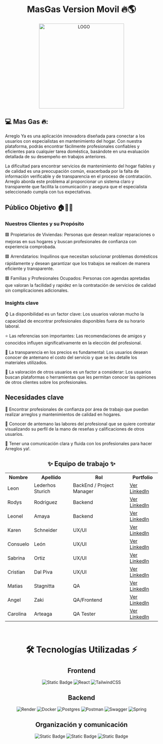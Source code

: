 <h1 align="center"> MasGas Version Movil 🔥🌎</h1>

<div align="center">
  <img src="https://github.com/Angelzaki/my-app-react-native-masgas/images/logo2.png" width="280" alt="LOGO">
</div>

## 💻 Mas Gas 🔥: 
Arreglo Ya es una aplicación innovadora diseñada para conectar a los usuarios con especialistas en mantenimiento del hogar. Con nuestra plataforma, podrás encontrar fácilmente profesionales confiables y eficientes para cualquier tarea doméstica, basándote en una evaluación detallada de su desempeño en trabajos anteriores.

La dificultad para encontrar servicios de mantenimiento del hogar fiables y de calidad es una preocupación común, exacerbada por la falta de información verificable y de transparencia en el proceso de contratación. Arreglo aborda este problema al proporcionar un sistema claro y transparente que facilita la comunicación y asegura que el especialista seleccionado cumpla con tus expectativas.

## Público Objetivo 🏠🏢👫

### Nuestros Clientes y su Propósito
🟩  Propietarios de Viviendas: Personas que desean realizar reparaciones o mejoras en sus hogares y buscan profesionales de confianza con experiencia comprobada.

🟩  Arrendatarios: Inquilinos que necesitan solucionar problemas domésticos rápidamente y desean garantizar que los trabajos se realicen de manera eficiente y transparente.

🟩  Familias y Profesionales Ocupados: Personas con agendas apretadas que valoran la facilidad y rapidez en la contratación de servicios de calidad sin complicaciones adicionales.


### Insights clave

⌚ La disponibilidad es un factor clave: Los usuarios valoran mucho la capacidad de encontrar profesionales disponibles fuera de su horario laboral.

⭐ Las referencias son importantes: Las recomendaciones de amigos y conocidos influyen significativamente en la elección del profesional.

💸 La transparencia en los precios es fundamental: Los usuarios desean conocer de antemano el costo del servicio y que se les detalle los materiales utilizados.

🔮 La valoración de otros usuarios es un factor a considerar: Los usuarios buscan plataformas o herramientas que les permitan conocer las opiniones de otros clientes sobre los profesionales.

## Necesidades clave
🔹​ Encontrar profesionales de confianza por área de trabajo que puedan realizar arreglos y mantenimientos de calidad en hogares.

🔹​ Conocer de antemano las labores del profesional que se quiere contratar visualizando su perfil de la mano de reseñas y calificaciones de otros usuarios.

🔹​ Tener una comunicación clara y fluida con los profesionales para hacer Arreglos ya!.


<h2 align="center">✨ Equipo de trabajo ✨</h2>

<table align="center">
  <tr>
    <th>Nombre</th>
    <th>Apellido</th>
    <th>Rol</th>
    <th>Portfolio</th>
  </tr>
  <tr>
    <td>Leon</td>
    <td>Lederhos Sturich</td>
    <td>BackEnd / Project Manager</td>
    <td><a href="https://www.linkedin.com/in/leon-lederhos-1500661a3/" target="_blank">Ver LinkedIn</a></td>
  </tr>
  <tr>
    <td>Rodys</td>
    <td>Rodriguez</td>
    <td>Backend</td>
    <td><a href="https://www.linkedin.com/in/rodys-rodriguez-b0460b1aa/" target="_blank">Ver LinkedIn</a></td>
  </tr>
   <tr>
    <td>Leonel</td>
    <td>Amaya</td>
    <td>Backend</td>
    <td><a href="https://www.linkedin.com/in/leonelamaya/" target="_blank">Ver LinkedIn</a></td>
  </tr>
   <tr>
    <td>Karen</td>
    <td>Schneider</td>
    <td>UX/UI</td>
    <td><a href="https://www.linkedin.com/in/schneider-karen/" target="_blank">Ver LinkedIn</a></td>
  </tr>
  <tr>
    <td>Consuelo</td>
    <td>León</td>
    <td>UX/UI</td>
    <td><a href="https://www.linkedin.com/in/consuelo-leon-abarca/" target="_blank">Ver LinkedIn</a></td>
  </tr>
     <tr>
    <td>Sabrina</td>
    <td>Ortiz</td>
    <td>UX/UI</td>
    <td><a href="https://www.linkedin.com/in/sabrina-micaela-ortiz/" target="_blank">Ver LinkedIn</a></td>
  </tr>
    <tr>
    <td>Cristian</td>
    <td>Dal Piva</td>
    <td>UX/UI</td>
    <td><a href="https://www.linkedin.com/in/cristiandalpiva/" target="_blank">Ver LinkedIn</a></td>
  </tr>
    <tr>
    <td>Matias</td>
    <td>Stagnitta</td>
    <td>QA</td>
    <td><a href="https://www.linkedin.com/in/matias-stagnitta/" target="_blank">Ver LinkedIn</a></td>
  </tr>
    <tr>
    <td>Angel</td>
    <td>Zaki</td>
    <td>QA/Frontend</td>
    <td><a href="https://www.linkedin.com/in/angel-salazar-maylle-36236b198/" target="_blank">Ver LinkedIn</a></td>
  </tr>
    <tr>
    <td>Carolina</td>
    <td>Arteaga</td>
    <td>QA Tester</td>
    <td><a href="https://www.linkedin.com/in/carola02/" target="_blank">Ver LinkedIn</a></td>
  </tr>
</table>
<br>


<div align='center'>
  <h1>🛠️ Tecnologías Utilizadas ⚡</h1>
</div>

<div align='center'>
  <h2>Frontend</h2>
  </div>

  <div align='center'>
    
![Static Badge](https://img.shields.io/badge/Figma-%23F24E1E?style=for-the-badge&logo=figma&logoColor=white)
![React](https://img.shields.io/static/v1?style=for-the-badge&message=React&color=222222&logo=React&logoColor=61DAFB&label=)
![TailwindCSS](https://img.shields.io/badge/tailwindcss-%2338B2AC.svg?style=for-the-badge&logo=tailwind-css&logoColor=white)

<!-- TECNOLOGÍAS POR VERIFICAR
![Vite](https://img.shields.io/badge/vite-%23646CFF.svg?style=for-the-badge&logo=vite&logoColor=white)
![AXIOS](https://img.shields.io/badge/AXIOS-%235A29E4?style=for-the-badge&logo=axios)
![Vercel](https://img.shields.io/static/v1?style=for-the-badge&message=Vercel&color=000000&logo=Vercel&logoColor=FFFFFF&label=)
 -->

  </div>

<div align='center'>
  <h2>Backend</h2>
  </div>
  
  <div align='center'>
    
![Render](https://img.shields.io/badge/Render-%46E3B7.svg?style=for-the-badge&logo=render&logoColor=white)
![Docker](https://img.shields.io/badge/docker-%230db7ed.svg?style=for-the-badge&logo=docker&logoColor=white)
![Postgres](https://img.shields.io/badge/postgres-%23316192.svg?style=for-the-badge&logo=postgresql&logoColor=white) 
![Postman](https://img.shields.io/badge/Postman-FF6C37?style=for-the-badge&logo=postman&logoColor=white)
![Swagger](https://img.shields.io/badge/-Swagger-%23Clojure?style=for-the-badge&logo=swagger&logoColor=white)
![Spring](https://img.shields.io/badge/spring-%236DB33F.svg?style=for-the-badge&logo=spring&logoColor=white) 

<!-- TECNOLOGÍAS POR VERIFICAR
![JWT](https://img.shields.io/badge/JWT-black?style=for-the-badge&logo=JSON%20web%20tokens)
![Hibernate](https://img.shields.io/badge/Hibernate-59666C?style=for-the-badge&logo=Hibernate&logoColor=white)
 -->
  </div>

<div align='center'>
  <h2>Organización y comunicación</h2>
  </div>
  
  <div align="center">
  
![Static Badge](https://img.shields.io/badge/WhatsApp-25D366?style=for-the-badge&logo=whatsapp&logoColor=white)
![Static Badge](https://img.shields.io/badge/Slack-4A154B?style=for-the-badge&logo=slack&logoColor=white)
![Static Badge](https://img.shields.io/badge/Discord-5865F2?style=for-the-badge&logo=Discord&logoColor=white)
  </div>
<br>

